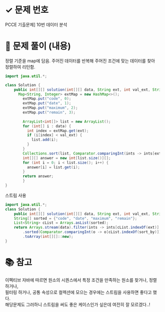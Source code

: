 # ✓ 문제 번호
PCCE 기출문제] 10번  데이터 분석




# 📝 문제 풀이 (내용)
정렬 기준을 map에 담음. 주어진 데이터를 반복해 주어진 조건에 맞는 데이터를 찾아 정렬하여 리턴함.
```java
import java.util.*;

class Solution {
    public int[][] solution(int[][] data, String ext, int val_ext, String sort_by) {
      Map<String, Integer> extMap = new HashMap<>();
	    extMap.put("code", 0);
	    extMap.put("date", 1);
	    extMap.put("maximum", 2);
	    extMap.put("remain", 3);
	
	    ArrayList<int[]> list = new ArrayList();
	    for (int[] i : data) {
	      int index = extMap.get(ext);
	      if (i[index] < val_ext) {
	        list.add(i);
	      }
	    }
	    Collections.sort(list, Comparator.comparingInt(ints -> ints[extMap.get(sort_by)]));
	    int[][] answer = new int[list.size()][];
	    for (int i = 0; i < list.size(); i++) {
	      answer[i] = list.get(i);
	    }
	    return answer;
	    }
}
```

스트림 사용
```java
import java.util.*;
class Solution {
    public int[][] solution(int[][] data, String ext, int val_ext, String sort_by) {
    String[] sorted = {"code", "date", "maximum", "remain"};
    List<String> cList = Arrays.asList(sorted);
    return Arrays.stream(data).filter(ints -> ints[cList.indexOf(ext)] < val_ext)
        .sorted(Comparator.comparingInt(o -> o[cList.indexOf(sort_by)]))
        .toArray(int[][]::new);
}
```


# 📚 참고
이펙티브 자바에 따르면 원소의 시퀀스에서 특정 조건을 만족하는 원소를 찾거나, 정렬하거나,                     
필터링 하거나, 공통 속성으로 컬렉션에 모으는 경우에는 스트림을 사용하면 좋다고 했다.      
해당문제도 그러하니 스트림을 써도 좋은 케이스인가 싶은데 여전히 잘 모르겠다..!
